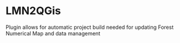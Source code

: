 # LMN2QGis
Plugin allows for automatic project build needed for updating Forest Numerical Map and data management
